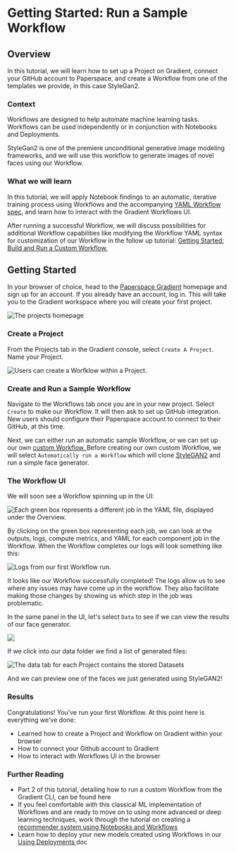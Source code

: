 # Getting Started: Run a Sample Workflow

## Overview

In this tutorial, we will learn how to set up a Project on Gradient, connect your GitHub account to Paperspace, and create a Workflow from one of the templates we provide, in this case StyleGan2. 

### Context 

Workflows are designed to help automate machine learning tasks. Workflows can be used independently or in conjunction with Notebooks and Deployments.

StyleGan2 is one of the premiere unconditional generative image modeling frameworks, and we will use this workflow to generate images of novel faces using our Workflow.

### What we will learn

In this tutorial, we will apply Notebook findings to an automatic, iterative training process using Workflows and the accompanying [YAML Workflow spec](../../explore-train-deploy/workflows/using-yaml-for-data-science.md), and learn how to interact with the Gradient Workflows UI.

After running a successful Workflow, we will discuss possibilities for additional Workflow capabilities like modifying the Workflow YAML syntax for customization of our Workflow in the follow up tutorial: [Getting Started: Build and Run a Custom Workflow.](https://docs.paperspace.com/gradient/get-started/tutorials-list/workflows-creating-a-classical-decision-tree-classifier)

## Getting Started

In your browser of choice, head to the [Paperspace Gradient](https://console.paperspace.com/) homepage and sign up for an account. If you already have an account, log in. This will take you to the Gradient workspace where you will create your first project. 

![The projects homepage](../../.gitbook/assets/screen-shot-2021-09-21-at-3.55.08-pm.png)

### Create a Project

From the Projects tab in the Gradient console, select `Create A Project`. Name your Project.

![Users can create a Worfklow within a Project.](../../.gitbook/assets/screen-shot-2021-09-21-at-3.56.27-pm.png)

### Create and Run a Sample Workflow

Navigate to the Workflows tab once you are in your new project. Select `Create` to make our Workflow. It will then ask to set up GitHub integration. New users should configure their Paperspace account to connect to their GitHub, at this time.

Next, we can either run an automatic sample Workflow, or we can set up our own [custom Workflow. ](https://docs.paperspace.com/gradient/get-started/tutorials-list/workflows-creating-a-classical-decision-tree-classifier)Before creating our own custom Workflow, we will select `Automatically run a Workflow` which will clone [StyleGAN2](https://github.com/nvlabs/stylegan2) and run a simple face generator.

### The Workflow UI

We will soon see a Workflow spinning up in the UI:

![Each green box represents a different job in the YAML file, displayed under the Overview.](../../.gitbook/assets/screen-shot-2021-09-21-at-3.58.31-pm%20%282%29.png)

By clicking on the green box representing each job, we can look at the outputs, logs, compute metrics, and YAML for each component job in the Workflow. When the Workflow completes our logs will look something like this:

![Logs from our first Workflow run.](../../.gitbook/assets/screen-shot-2021-09-17-at-3.59.34-pm.png)

It looks like our Workflow successfully completed! The logs allow us to see where any issues may have come up in the workflow. They also facilitate making those changes by showing us which step in the job was problematic.

In the same panel in the UI, let's select `Data` to see if we can view the results of our face generator.

![](../../.gitbook/assets/screen-shot-2021-09-17-at-4.02.00-pm.png)

If we click into our data folder we find a list of generated files:

![The data tab for each Project contains the stored Datasets ](../../.gitbook/assets/screen-shot-2021-09-21-at-4.06.53-pm%20%281%29.png)

And we can preview one of the faces we just generated using StyleGAN2!

### Results

Congratulations! You've run your first Workflow. At this point here is everything we've done:

* Learned how to create a Project and Workflow on Gradient within your browser 
* How to connect your Github account to Gradient
* How to interact with Workflows UI in the browser

### Further Reading

* Part 2 of this tutorial, detailing how to run a custom Workflow from the Gradient CLI, can be found here
* If you feel comfortable with this classical ML implementation of Workflows and are ready to move on to using more advanced or deep learning techniques, work through the tutorial on creating a [recommender system using Notebooks and Workflows](https://docs.paperspace.com/gradient/get-started/tutorials-list/end-to-end-example)
* Learn how to deploy your new models created using Workflows in our[ Using Deployments ](https://docs.paperspace.com/gradient/get-started/tutorials-list/dealing-with-gradient-deployments)doc





